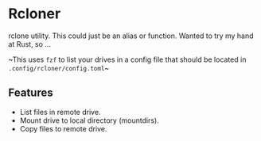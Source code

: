 # Rcloner

rclone utility. This could just be an alias or function. Wanted to try my hand at Rust, so ...

~This uses `fzf` to list your drives in a config file that should be located in `.config/rcloner/config.toml`~

## Features
- List files in remote drive.
- Mount drive to local directory (mountdirs).
- Copy files to remote drive.
